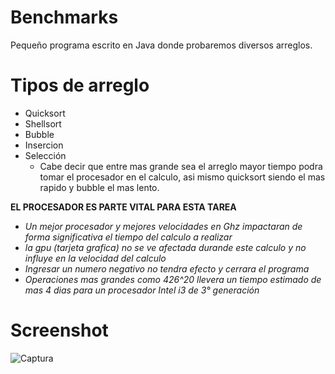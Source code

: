 # Benchmarks
Pequeño programa escrito en Java donde probaremos diversos arreglos.

# Tipos de arreglo
- Quicksort
- Shellsort
- Bubble
- Insercion
- Selección 
  - Cabe decir que entre mas grande sea el arreglo mayor tiempo podra tomar el procesador en el calculo, asi mismo quicksort siendo el mas rapido y bubble el mas lento.

**EL PROCESADOR ES PARTE VITAL PARA ESTA TAREA**
- *Un mejor procesador y mejores velocidades en Ghz impactaran de forma significativa el tiempo del calculo a realizar*
- *la gpu (tarjeta grafica) no se ve afectada durande este calculo y no influye en la velocidad del calculo*
- *Ingresar un numero negativo no tendra efecto y cerrara el programa*
- *Operaciones mas grandes como 426^20 llevera un tiempo estimado de mas 4 dias para un procesador Intel i3 de 3° generación*

# Screenshot
![Captura](https://i.ibb.co/6nQVC6k/Benchmark-Screen.png)